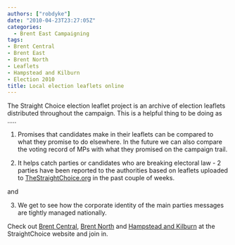 ```yaml
---
authors: ["robdyke"]
date: "2010-04-23T23:27:05Z"
categories:
  - Brent East Campaigning
tags:
- Brent Central
- Brent East
- Brent North
- Leaflets
- Hampstead and Kilburn
- Election 2010
title: Local election leaflets online
---
```

The Straight Choice election leaflet project is an archive of election leaflets distributed throughout the campaign. This is a helpful thing to be doing as .....

1) Promises that candidates make in their leaflets can be compared to what they promise to do elsewhere. In the future we can also compare the voting record of MPs with what they promised on the campaign trail.

2) It helps catch parties or candidates who are breaking electoral law - 2 parties have been reported to the authorities based on leaflets uploaded to <a rel="nofollow" href="http://thestraightchoice.org/">TheStraightChoice.org</a> in the past couple of weeks.

and

3) We get to see how the corporate identity of the main parties messages are tightly managed nationally.

Check out [Brent Central](http://www.thestraightchoice.org/constituencies/brent_central/ "Straight Choice - Brent Central"), [Brent North](http://www.thestraightchoice.org/constituencies/brent_north/ "Straight Choice - Brent North") and [Hampstead and Kilburn](http://www.thestraightchoice.org/constituencies/hampstead_and_kilburn/ "Straight Choice - Hampstead and Kilburn") at the StraightChoice website and join in.
